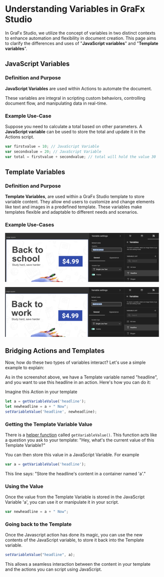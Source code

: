 # Understanding Variables in GraFx Studio

In GraFx Studio, we utilize the concept of variables in two distinct contexts to enhance automation and flexibility in document creation. This page aims to clarify the differences and uses of "**JavaScript variables**" and "**Template variables**".

## JavaScript Variables

### Definition and Purpose

**JavaScript Variables** are used within Actions to automate the document.

These variables are integral in scripting custom behaviors, controlling document flow, and manipulating data in real-time.

### Example Use-Case

Suppose you need to calculate a total based on other parameters. A **JavaScript variable** can be used to store the total and update it in the Actions script.

```javascript
var firstvalue = 10; // JavaScript Variable
var secondvalue = 20; // JavaScript Variable
var total = firstvalue + secondvalue; // total will hold the value 30
```

## Template Variables

### Definition and Purpose

**Template Variables**, are used within a GraFx Studio template to store variable content. They allow end users to customize and change elements like text and images in a predefined template. These variables make templates flexible and adaptable to different needs and scenarios.

### Example Use-Cases

![image](template-variable-1.png)

![image](template-variable-2.png)


## Bridging Actions and Templates

Now, how do these two types of variables interact? Let's use a simple example to explain:

As in the screenshot above, we have a Template variable named "headline", and you want to use this headline in an action. Here's how you can do it:

Imagine this Action in your template

```javascript
let a = getVariableValue('headline');
let newheadline = a + " Now";
setVariableValue('headline', newheadline);
```

### Getting the Template Variable Value

There is a [helper function](/GraFx-Studio/concepts/helper-functions/#get) called `getVariableValue()`. This function acts like a question you ask to your template: "Hey, what's the current value of this Template Variable?"

You can then store this value in a JavaScript Variable. For example
   
```javascript
var a = getVariableValue('headline');
```

This line says: "Store the headline's content in a container named 'a'."

### Using the Value

Once the value from the Template Variable is stored in the JavaScript Variable 'a', you can use it or manipulate it in your script.
    
```javascript
var newheadline = a + " Now";
```

### Going back to the Template

Once the Javascript action has done its magic, you can use the new contents of the JavaScript variable, to store it back into the Template variable.
	
```javascript
setVariableValue("headline", a);
```

This allows a seamless interaction between the content in your template and the actions you can script using JavaScript.
